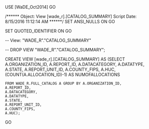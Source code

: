 ﻿USE [WaDE_Oct2014]
GO

/****** Object:  View [wade_r].[CATALOG_SUMMARY]    Script Date: 8/15/2016 11:12:14 AM ******/
SET ANSI_NULLS ON
GO

SET QUOTED_IDENTIFIER ON
GO


-- View: "WADE_R"."CATALOG_SUMMARY"

-- DROP VIEW "WADE_R"."CATALOG_SUMMARY";

CREATE VIEW [wade_r].[CATALOG_SUMMARY] AS
	(SELECT A.ORGANIZATION_ID,
	A.REPORT_ID,
	A.DATACATEGORY,
	A.DATATYPE,
	A.STATE,
	A.REPORT_UNIT_ID,
	A.COUNTY_FIPS,
	A.HUC,
	(COUNT(A.ALLOCATION_ID)-1) AS NUMOFALLOCATIONS

	FROM WADE_R.FULL_CATALOG A GROUP BY A.ORGANIZATION_ID,
	A.REPORT_ID,
	A.DATACATEGORY,
	A.DATATYPE,
	A.STATE,
	A.REPORT_UNIT_ID,
	A.COUNTY_FIPS,
	A.HUC);
	

GO